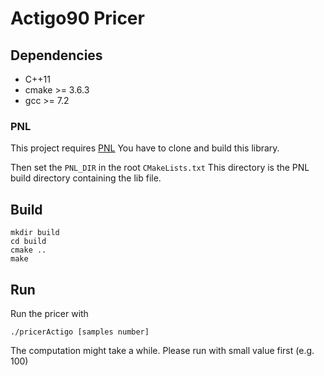 # Actigo90 Pricer

## Dependencies

- C++11
- cmake >= 3.6.3
- gcc >= 7.2

### PNL

This project requires [PNL](https://github.com/pnlnum/pnl)
You have to clone and build this library.

Then set the `PNL_DIR` in the root `CMakeLists.txt`
This directory is the PNL build directory containing the lib file.

## Build

```
mkdir build
cd build
cmake ..
make
```

## Run

Run the pricer with
```
./pricerActigo [samples number]
```

The computation might take a while. Please run with small value first (e.g. 100)
